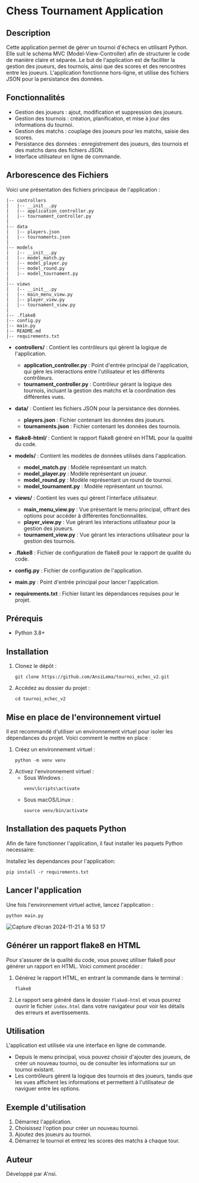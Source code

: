 # Chess Tournament Application

## Description

Cette application permet de gérer un tournoi d'échecs en utilisant Python. Elle suit le schéma MVC (Model-View-Controller) afin de structurer le code de manière claire et séparée. Le but de l'application est de faciliter la gestion des joueurs, des tournois, ainsi que des scores et des rencontres entre les joueurs. L'application fonctionne hors-ligne, et utilise des fichiers JSON pour la persistance des données.

## Fonctionnalités
- Gestion des joueurs : ajout, modification et suppression des joueurs.
- Gestion des tournois : création, planification, et mise à jour des informations du tournoi.
- Gestion des matchs : couplage des joueurs pour les matchs, saisie des scores.
- Persistance des données : enregistrement des joueurs, des tournois et des matchs dans des fichiers JSON.
- Interface utilisateur en ligne de commande.

## Arborescence des Fichiers
Voici une présentation des fichiers principaux de l'application :

```
|-- controllers
|   |-- __init__.py
|   |-- application_controller.py
|   |-- tournament_controller.py
|
|-- data
|   |-- players.json
|   |-- tournaments.json
|
|-- models
|   |-- __init__.py
|   |-- model_match.py
|   |-- model_player.py
|   |-- model_round.py
|   |-- model_tournament.py
|
|-- views
|   |-- __init__.py
|   |-- main_menu_view.py
|   |-- player_view.py
|   |-- tournament_view.py
|
|-- .flake8
|-- config.py
|-- main.py
|-- README.md
|-- requirements.txt
```

- **controllers/** : Contient les contrôleurs qui gèrent la logique de l'application.
  - **application_controller.py** : Point d'entrée principal de l'application, qui gère les interactions entre l'utilisateur et les différents contrôleurs.
  - **tournament_controller.py** : Contrôleur gérant la logique des tournois, incluant la gestion des matchs et la coordination des différentes vues.

- **data/** : Contient les fichiers JSON pour la persistance des données.
  - **players.json** : Fichier contenant les données des joueurs.
  - **tournaments.json** : Fichier contenant les données des tournois.

- **flake8-html/** : Contient le rapport flake8 généré en HTML pour la qualité du code.

- **models/** : Contient les modèles de données utilisés dans l'application.
  - **model_match.py** : Modèle représentant un match.
  - **model_player.py** : Modèle représentant un joueur.
  - **model_round.py** : Modèle représentant un round de tournoi.
  - **model_tournament.py** : Modèle représentant un tournoi.

- **views/** : Contient les vues qui gèrent l'interface utilisateur.
  - **main_menu_view.py** : Vue présentant le menu principal, offrant des options pour accéder à différentes fonctionnalités.
  - **player_view.py** : Vue gérant les interactions utilisateur pour la gestion des joueurs.
  - **tournament_view.py** : Vue gérant les interactions utilisateur pour la gestion des tournois.

- **.flake8** : Fichier de configuration de flake8 pour le rapport de qualité du code.
- **config.py** : Fichier de configuration de l'application.
- **main.py** : Point d'entrée principal pour lancer l'application.
- **requirements.txt** : Fichier listant les dépendances requises pour le projet.

## Prérequis
- Python 3.8+

## Installation
1. Clonez le dépôt :
   ```
   git clone https://github.com/AnsiLema/tournoi_echec_v2.git
   ```
2. Accédez au dossier du projet :
   ```
   cd tournoi_echec_v2
   ```

## Mise en place de l'environnement virtuel
Il est recommandé d'utiliser un environnement virtuel pour isoler les dépendances du projet. Voici comment le mettre en place :

1. Créez un environnement virtuel :
   ```
   python -m venv venv
   ```
2. Activez l'environnement virtuel :
   - Sous Windows :
     ```
     venv\Scripts\activate
     ```
   - Sous macOS/Linux :
     ```
     source venv/bin/activate
     ```
     
## Installation des paquets Python
Afin de faire fonctionner l'application, il faut installer les paquets Python necessaire:

Installez les dependances pour l'application:
   ```
   pip install -r requirements.txt
   ```

## Lancer l'application
Une fois l'environnement virtuel activé, lancez l'application :
``` 
python main.py
```
![Capture d’écran 2024-11-21 à 16 53 17](https://github.com/user-attachments/assets/2c23489a-2f34-4e7b-acb5-564d8dcc0872)

## Générer un rapport flake8 en HTML
Pour s'assurer de la qualité du code, vous pouvez utiliser flake8 pour générer un rapport en HTML. Voici comment procéder :

1. Générez le rapport HTML, en entrant la commande dans le terminal :
   ```
   flake8
   ```
2. Le rapport sera généré dans le dossier `flake8-html` et vous pourrez ouvrir le fichier `index.html` dans votre navigateur pour voir les détails des erreurs et avertissements.

## Utilisation
L'application est utilisée via une interface en ligne de commande.
- Depuis le menu principal, vous pouvez choisir d'ajouter des joueurs, de créer un nouveau tournoi, ou de consulter les informations sur un tournoi existant.
- Les contrôleurs gèrent la logique des tournois et des joueurs, tandis que les vues affichent les informations et permettent à l'utilisateur de naviguer entre les options.

## Exemple d'utilisation
1. Démarrez l'application.
2. Choisissez l'option pour créer un nouveau tournoi.
3. Ajoutez des joueurs au tournoi.
4. Démarrez le tournoi et entrez les scores des matchs à chaque tour.

## Auteur
Développé par A'nsi.

